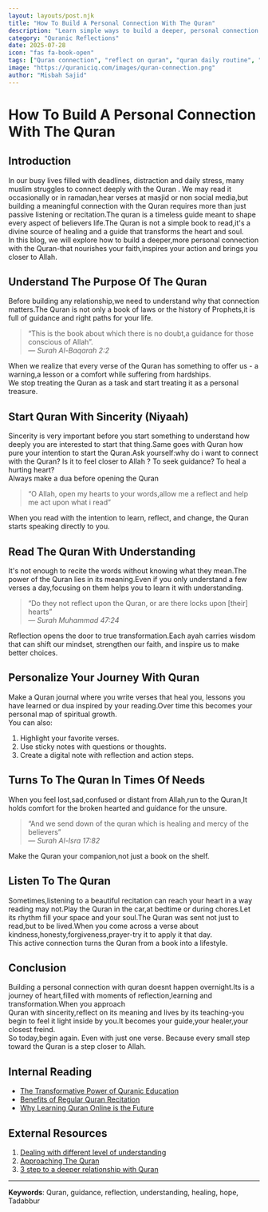 ```yaml
---
layout: layouts/post.njk
title: "How To Build A Personal Connection With The Quran"
description: "Learn simple ways to build a deeper, personal connection with the Quran for daily guidance"
category: "Quranic Reflections"
date: 2025-07-28
icon: "fas fa-book-open"
tags: ["Quran connection", "reflect on quran", "quran daily routine", "understanding quran"]
image: "https://quraniciq.com/images/quran-connection.png"
author: "Misbah Sajid"
---
```


# How To Build A Personal Connection With The Quran

## Introduction  
In our busy lives filled with deadlines, distraction and daily stress, many muslim struggles to connect deeply with the Quran . We  may read it  occasionally or in ramadan,hear verses at masjid or non social media,but building a meaningful connection with the Quran requires  more than just passive listening or recitation.The quran is a timeless guide meant to shape every aspect of believers life.The Quran is not a simple book to read,it's a divine source of healing and a guide that transforms the heart and soul.  
In this blog, we will explore how to build a deeper,more personal connection with the Quran-that nourishes your faith,inspires your action and brings you closer to Allah.

## Understand The Purpose Of The Quran  
Before building any relationship,we need to understand why that connection matters.The Quran is not only a book of laws or the history of Prophets,it is full of guidance and right paths for your life.

> “This is the book about which there is no doubt,a guidance for those conscious of Allah”.  
> — *Surah Al-Baqarah 2:2*

When we realize that every verse of the Quran has something to offer us \- a warning,a lesson or a comfort while suffering from hardships.  
We stop treating the Quran as a task and start treating it as a personal treasure.

## Start Quran With Sincerity (Niyaah)  
Sincerity is very important before you start something  to understand how deeply you are interested to start that thing.Same goes with Quran how pure your intention to start the Quran.Ask yourself:why do i want to connect with the Quran? Is it to feel closer to Allah ? To seek guidance? To heal a hurting heart?  
Always make a dua before opening the Quran

> “O Allah, open my hearts to your words,allow me a reflect and help me act upon what i  read”

When you read with the intention to learn, reflect, and change, the Quran starts speaking directly to you.

## Read The Quran With Understanding  
It's not enough to recite the words without knowing what they mean.The power of the Quran lies in its meaning.Even if you only understand a few verses a day,focusing on them helps you to learn it with understanding.

> “Do they not reflect upon the Quran, or are there locks upon [their] hearts”  
> — *Surah Muhammad 47:24*

Reflection opens the door to true transformation.Each ayah carries wisdom that can shift our mindset, strengthen our faith, and inspire us to make better choices.

## Personalize Your Journey With Quran  
Make a Quran journal where you write verses that heal you, lessons you have learned or dua inspired by your reading.Over time this becomes your personal map of spiritual growth.  
You can also:  
1. Highlight your favorite verses.  
2. Use sticky notes with questions or thoughts.  
3. Create a digital note with reflection and action steps.

## Turns To The Quran In Times Of Needs  
When you feel lost,sad,confused or distant from Allah,run to the Quran,It holds comfort for the broken hearted and guidance for the unsure.

> “And we send down of the quran which is healing and mercy of the believers”  
> — *Surah Al-Isra 17:82*

Make the Quran your companion,not just a book on the shelf.

## Listen To The Quran  
Sometimes,listening to a beautiful recitation can reach your heart in a way reading may not.Play the Quran in the car,at bedtime or during chores.Let its rhythm fill your space and your soul.The Quran was sent not just to read,but to be lived.When you come across a verse about kindness,honesty,forgiveness,prayer-try it to apply it that day.  
This active connection turns the Quran from a book into a lifestyle.

## Conclusion  
Building a personal connection with quran doesnt happen overnight.Its is a journey of heart,filled with moments of reflection,learning and transformation.When you approach   
Quran with sincerity,reflect on its meaning and lives by its teaching-you begin to feel it light inside by you.It becomes your guide,your healer,your closest freind.  
So today,begin again. Even with just one verse. Because every small step toward the Quran is a step closer to Allah.

## Internal Reading  
- [The Transformative Power of Quranic Education](./2024-07-13-transformative-power-of-quranic-education.md)  
- [Benefits of Regular Quran Recitation](./2024-02-20-benefits-of-regular-quran-recitation.md)  
- [Why Learning Quran Online is the Future](./2025-07-16-why-learning-quran-online-is-the-future.md)

## External Resources  
1. [Dealing with different level of understanding](https://aboutislam.net/multimedia/videos/people-have-different-levels-of-understanding/)  
2. [Approaching The Quran](https://aboutislam.net/shariah/quran/quranic-reflections/approaching-the-quran/)  
3. [3 step to a deeper relationship with Quran](https://aboutislam.net/reading-islam/finding-peace/remembering-allah/3-steps-to-a-deeper-relationship-with-the-quran/)

---

**Keywords**: Quran, guidance, reflection, understanding, healing, hope, Tadabbur
